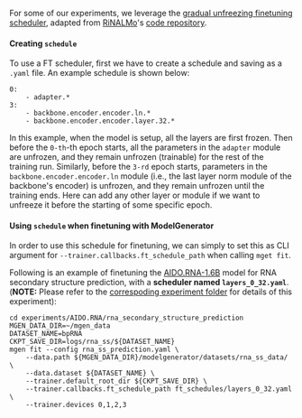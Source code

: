 For some of our experiments, we leverage the [gradual unfreezing finetuning scheduler](https://github.com/genbio-ai/ModelGenerator/blob/main/modelgenerator/callbacks.py#L213), adapted from [RiNALMo](https://arxiv.org/abs/2403.00043)'s [code repository](https://github.com/lbcb-sci/RiNALMo/blob/main/rinalmo/utils/finetune_callback.py).

#### Creating `schedule`
To use a FT scheduler, first we have to create a schedule and saving as a `.yaml` file. An example schedule is shown below:
```
0:
    - adapter.*
3:
    - backbone.encoder.encoder.ln.*
    - backbone.encoder.encoder.layer.32.*
```

In this example, when the model is setup, all the layers are first frozen. Then before the `0-th`-th epoch starts, all the parameters in the `adapter` module are unfrozen, and they remain unfrozen (trainable) for the rest of the training run. Similarly, before the `3-rd` epoch starts, parameters in the `backbone.encoder.encoder.ln` module (i.e., the last layer norm module of the backbone's encoder) is unfrozen, and they remain unfrozen until the training ends. Here can add any other layer or module if we want to unfreeze it before the starting of some specific epoch.

#### Using `schedule` when finetuning with ModelGenerator
In order to use this schedule for finetuning, we can simply to set this as CLI argument for `--trainer.callbacks.ft_schedule_path` when calling `mget fit`. 

Following is an example of finetuning the [AIDO.RNA-1.6B](https://huggingface.co/genbio-ai/AIDO.RNA-1.6B) model for RNA secondary structure prediction, with a **scheduler named `layers_0_32.yaml`**. (**NOTE:** Please refer to the [correspoding experiment folder](https://github.com/genbio-ai/ModelGenerator/tree/main/experiments/AIDO.RNA/rna_secondary_structure_prediction) for details of this experiment):
```
cd experiments/AIDO.RNA/rna_secondary_structure_prediction
MGEN_DATA_DIR=~/mgen_data
DATASET_NAME=bpRNA
CKPT_SAVE_DIR=logs/rna_ss/${DATASET_NAME}
mgen fit --config rna_ss_prediction.yaml \
    --data.path ${MGEN_DATA_DIR}/modelgenerator/datasets/rna_ss_data/ \
    --data.dataset ${DATASET_NAME} \
    --trainer.default_root_dir ${CKPT_SAVE_DIR} \
    --trainer.callbacks.ft_schedule_path ft_schedules/layers_0_32.yaml \
    --trainer.devices 0,1,2,3
```
